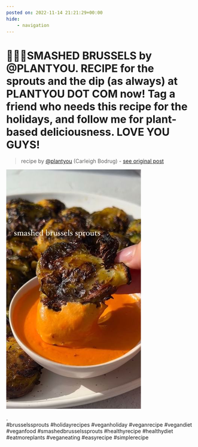 ```yaml
---
posted on: 2022-11-14 21:21:29+00:00
hide:
    - navigation
---
```


# 🤯💕🥬SMASHED BRUSSELS by @PLANTYOU. RECIPE for the sprouts and the dip (as always) at PLANTYOU DOT COM now! Tag a friend who needs this recipe for the holidays, and follow me for plant-based deliciousness. LOVE YOU GUYS! 

> recipe by [@plantyou](https://www.instagram.com/plantyou/) 
(Carleigh Bodrug) - [see original post](https://instagram.com/p/Ck9My9yjJYy)

![](../img/plantyou_14-11-2022_2111.png)

.\
\#brusselssprouts \#holidayrecipes \#veganholiday \#veganrecipe \#vegandiet \#veganfood \#smashedbrusselssprouts \#healthyrecipe \#healthydiet \#eatmoreplants \#veganeating \#easyrecipe \#simplerecipe 